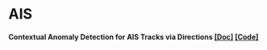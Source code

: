 # AIS

#### Contextual Anomaly Detection for AIS Tracks via Directions [[Doc]](https://chunwangpro.github.io//research/ais) [[Code]](https://github.com/chunwangpro/AIS)

